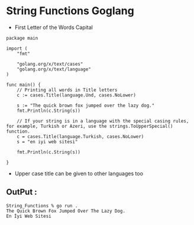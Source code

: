 # String Functions Goglang 

- First Letter of the Words Capital 


```
package main

import (
	"fmt"

	"golang.org/x/text/cases"
	"golang.org/x/text/language"
)

func main() {
	// Printing all words in Title letters
	c := cases.Title(language.Und, cases.NoLower)

	s := "The quick brown fox jumped over the lazy dog."
	fmt.Println(c.String(s))

	// If your string is in a language with the special casing rules, for example, Turkish or Azeri, use the strings.ToUpperSpecial() function.
	c = cases.Title(language.Turkish, cases.NoLower)
	s = "en iyi web sitesi"

	fmt.Println(c.String(s))

}
```

- Upper case title can be given to other languages too

## OutPut :

```
String_Functions % go run .    
The Quick Brown Fox Jumped Over The Lazy Dog.
En İyi Web Sitesi
```